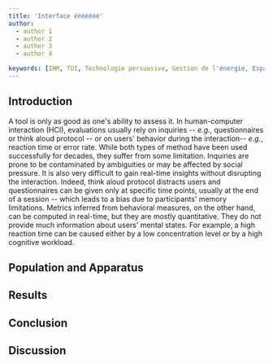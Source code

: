 ```yaml
---
title: 'Interface ééééééé'
author:
  - author 1
  - author 2
  - author 3
  - author 4

keywords: [IHM, TUI, Technologie persuasive, Gestion de l'énergie, Espace social physique]
---
```


## Introduction

<!-- TODO: check refs -->

A tool is only as good as one's ability to assess it. In human-computer interaction (HCI), evaluations usually rely on inquiries -- *e.g.*, questionnaires or think aloud protocol -- or on users' behavior during the interaction-- *e.g.*, reaction time or error rate. While both types of method have been used successfully for decades, they suffer from some limitation. Inquiries are prone to be contaminated by ambiguities or may be affected by social pressure. It is also very difficult to gain real-time insights without disrupting the interaction. Indeed, think aloud protocol distracts users and questionnaires can be given only at specific time points, usually at the end of a session -- which leads to a bias due to participants' memory limitations. Metrics inferred from behavioral measures, on the other hand, can be computed in real-time, but they are mostly quantitative. They do not provide much information about users' mental states. For example, a high reaction time can be caused either by a low concentration level or by a high cognitive workload.

## Population and Apparatus

## Results

## Conclusion

## Discussion

